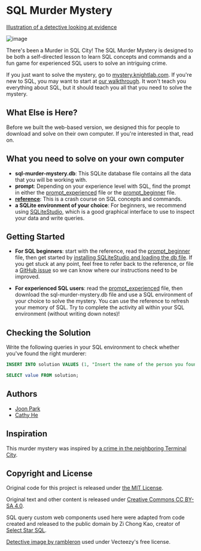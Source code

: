 # SQL Murder Mystery

[Illustration of a detective looking at evidence](174092-clue-illustration.png)

![image](https://mystery.knightlab.com/174092-clue-illustration.png)

There's been a Murder in SQL City! The SQL Murder Mystery is designed to be both a self-directed lesson to learn SQL concepts and commands and a fun game for experienced SQL users to solve an intriguing crime.

If you just want to solve the mystery, go to [mystery.knightlab.com](https://mystery.knightlab.com). If you're new to SQL, you may want to start at [our walkthrough](https://mystery.knightlab.com/walkthrough.html). It won't teach you everything about SQL, but it should teach you all that you need to solve the mystery.  

## What Else is Here?

Before we built the web-based version, we designed this for people to download and solve on their own computer. If you're interested in that, read on.

## What you need to solve on your own computer

* **sql-murder-mystery.db**: This SQLite database file contains all the data that you will be working with.
* **prompt**: Depending on your experience level with SQL, find the prompt in either the [prompt_experienced](https://github.com/NUKnightLab/sql-mysteries/blob/master/prompt_experienced.pdf) file or the [prompt_beginner](https://github.com/NUKnightLab/sql-mysteries/blob/master/prompt_beginner.pdf) file.
* **[reference](https://github.com/NUKnightLab/sql-mysteries/blob/master/reference.pdf)**: This is a crash course on SQL concepts and commands.
* **a SQLite environment of your choice**: For beginners, we recommend using [SQLiteStudio](https://sqlitestudio.pl/), which is a good graphical interface to use to inspect your data and write queries.

## Getting Started
* **For SQL beginners**: start with the reference, read the [prompt_beginner](https://github.com/NUKnightLab/sql-mysteries/blob/master/prompt_beginner.pdf) file, then get started by [installing SQLiteStudio and loading the db file](https://github.com/NUKnightLab/sql-mysteries/blob/master/sqlite_studio.pdf). If you get stuck at any point, feel free to refer back to the reference, or file a [GitHub issue](https://github.com/NUKnightLab/sql-mysteries/issues) so we can know where our instructions need to be improved.

* **For experienced SQL users**: read the [prompt_experienced](https://github.com/NUKnightLab/sql-mysteries/blob/master/prompt_experienced.pdf) file, then download the sql-murder-mystery.db file and use a SQL environment of your choice to solve the mystery. You can use the reference to refresh your memory of SQL. Try to complete the activity all within your SQL environment (without writing down notes)!


## Checking the Solution
Write the following queries in your SQL environment to check whether you've found the right murderer:

```SQL
INSERT INTO solution VALUES (1, "Insert the name of the person you found here");

SELECT value FROM solution;
```

## Authors

* [Joon Park](https://twitter.com/JoonParkMusic)
* [Cathy He](https://twitter.com/Cathy_MeiyingHe)

## Inspiration
This murder mystery was inspired by [a crime in the neighboring Terminal City](https://github.com/veltman/clmystery "command-line murder mystery").

## Copyright and License
Original code for this project is released under [the MIT License](https://github.com/NUKnightLab/sql-mysteries/blob/master/LICENSE). 

Original text and other content is released under [Creative Commons CC BY-SA 4.0](https://creativecommons.org/licenses/by-sa/4.0/). 

SQL query custom web components used here were adapted from code created and released to the public domain by Zi Chong Kao, creator of [Select Star SQL](https://selectstarsql.com/).

[Detective image by rambleron](https://www.vecteezy.com/vector-art/174092-clue-illustration) used under Vecteezy's free license.
